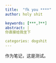 ```yaml
---
title:  "fk you ****"
author: holy shit

keywords: [***,?**]
abstract: |
你直接给我坐下

categories: dogshit
---
```

作为笔记，这是测试。